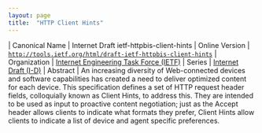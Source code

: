 ```yaml
---
layout: page
title:  "HTTP Client Hints"
---
```


| Canonical Name | Internet Draft ietf-httpbis-client-hints
| Online Version | [`http://tools.ietf.org/html/draft-ietf-httpbis-client-hints`](http://tools.ietf.org/html/draft-ietf-httpbis-client-hints)
| Organization | [Internet Engineering Task Force (IETF)](..)
| Series | [Internet Draft (I-D)](.)
| Abstract | An increasing diversity of Web-connected devices and software capabilities has created a need to deliver optimized content for each device. This specification defines a set of HTTP request header fields, colloquially known as Client Hints, to address this. They are intended to be used as input to proactive content negotiation; just as the Accept header allows clients to indicate what formats they prefer, Client Hints allow clients to indicate a list of device and agent specific preferences.